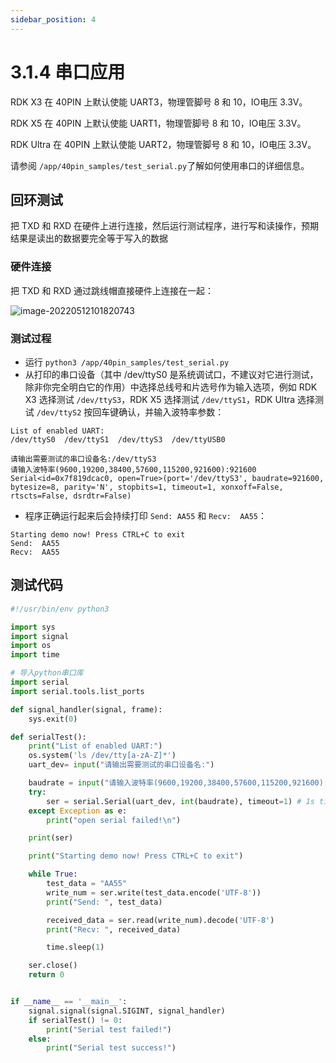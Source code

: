 ```yaml
---
sidebar_position: 4
---
```


# 3.1.4 串口应用

RDK X3 在 40PIN 上默认使能 UART3，物理管脚号 8 和 10，IO电压 3.3V。

RDK X5 在 40PIN 上默认使能 UART1，物理管脚号 8 和 10，IO电压 3.3V。

RDK Ultra 在 40PIN 上默认使能 UART2，物理管脚号 8 和 10，IO电压 3.3V。

请参阅 `/app/40pin_samples/test_serial.py`了解如何使用串口的详细信息。

## 回环测试
把 TXD 和 RXD 在硬件上进行连接，然后运行测试程序，进行写和读操作，预期结果是读出的数据要完全等于写入的数据

### 硬件连接

把 TXD 和 RXD 通过跳线帽直接硬件上连接在一起：

![image-20220512101820743](https://rdk-doc.oss-cn-beijing.aliyuncs.com/doc/img/03_Basic_Application/01_40pin_user_sample/image/40pin_user_sample/image-20220512101820743.png)

### 测试过程

- 运行 `python3 /app/40pin_samples/test_serial.py`
- 从打印的串口设备（其中 /dev/ttyS0 是系统调试口，不建议对它进行测试，除非你完全明白它的作用）中选择总线号和片选号作为输入选项，例如 RDK X3 选择测试 `/dev/ttyS3`，RDK X5 选择测试 `/dev/ttyS1`，RDK Ultra 选择测试 `/dev/ttyS2` 按回车键确认，并输入波特率参数：

```
List of enabled UART:
/dev/ttyS0  /dev/ttyS1  /dev/ttyS3  /dev/ttyUSB0

请输出需要测试的串口设备名:/dev/ttyS3
请输入波特率(9600,19200,38400,57600,115200,921600):921600
Serial<id=0x7f819dcac0, open=True>(port='/dev/ttyS3', baudrate=921600, bytesize=8, parity='N', stopbits=1, timeout=1, xonxoff=False, rtscts=False, dsrdtr=False)
```

- 程序正确运行起来后会持续打印 `Send: AA55` 和 `Recv:  AA55`：

```
Starting demo now! Press CTRL+C to exit
Send:  AA55
Recv:  AA55
```

## 测试代码

```python
#!/usr/bin/env python3

import sys
import signal
import os
import time

# 导入python串口库
import serial
import serial.tools.list_ports

def signal_handler(signal, frame):
    sys.exit(0)

def serialTest():
    print("List of enabled UART:")
    os.system('ls /dev/tty[a-zA-Z]*')
    uart_dev= input("请输出需要测试的串口设备名:")

    baudrate = input("请输入波特率(9600,19200,38400,57600,115200,921600):")
    try:
        ser = serial.Serial(uart_dev, int(baudrate), timeout=1) # 1s timeout
    except Exception as e:
        print("open serial failed!\n")

    print(ser)

    print("Starting demo now! Press CTRL+C to exit")

    while True:
        test_data = "AA55"
        write_num = ser.write(test_data.encode('UTF-8'))
        print("Send: ", test_data)

        received_data = ser.read(write_num).decode('UTF-8')
        print("Recv: ", received_data)

        time.sleep(1)

    ser.close()
    return 0


if __name__ == '__main__':
    signal.signal(signal.SIGINT, signal_handler)
    if serialTest() != 0:
        print("Serial test failed!")
    else:
        print("Serial test success!")

```
